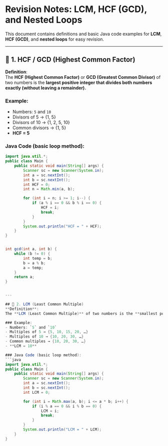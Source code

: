 # Revision Notes: LCM, HCF (GCD), and Nested Loops

This document contains definitions and basic Java code examples for **LCM**, **HCF (GCD)**, and **nested loops** for easy revision.

---


## 📌 1. HCF / GCD (Highest Common Factor)
**Definition**:  
The **HCF (Highest Common Factor)** or **GCD (Greatest Common Divisor)** of two numbers is the **largest positive integer that divides both numbers exactly (without leaving a remainder).**

### Example:
- Numbers: `5` and `10`  
- Divisors of 5 → {1, 5}  
- Divisors of 10 → {1, 2, 5, 10}  
- Common divisors → {1, 5}  
- **HCF = 5**

### Java Code (basic loop method):
```java
import java.util.*;
public class Main {
    public static void main(String[] args) {
        Scanner sc = new Scanner(System.in);
        int a = sc.nextInt();
        int b = sc.nextInt();
        int HCF = 0;
        int n = Math.min(a, b);

        for (int i = n; i >= 1; i--) {
            if (a % i == 0 && b % i == 0) {
                HCF = i;
                break;
            }
        }
        System.out.println("HCF = " + HCF);
    }
}


int gcd(int a, int b) {
    while (b != 0) {
        int temp = b;
        b = a % b;
        a = temp;
    }
    return a;
}


---

## 📌 2. LCM (Least Common Multiple)
**Definition**:  
The **LCM (Least Common Multiple)** of two numbers is the **smallest positive integer** that is divisible by both numbers.

### Example:
- Numbers: `5` and `10`  
- Multiples of 5 → {5, 10, 15, 20, …}  
- Multiples of 10 → {10, 20, 30, …}  
- Common multiples → {10, 20, 30, …}  
- **LCM = 10**

### Java Code (basic loop method):
```java
import java.util.*;
public class Main {
    public static void main(String[] args) {
        Scanner sc = new Scanner(System.in);
        int a = sc.nextInt();
        int b = sc.nextInt();
        int LCM = 0;

        for (int i = Math.max(a, b); i <= a * b; i++) {
            if (i % a == 0 && i % b == 0) {
                LCM = i;
                break;
            }
        }
        System.out.println("LCM = " + LCM);
    }
}
